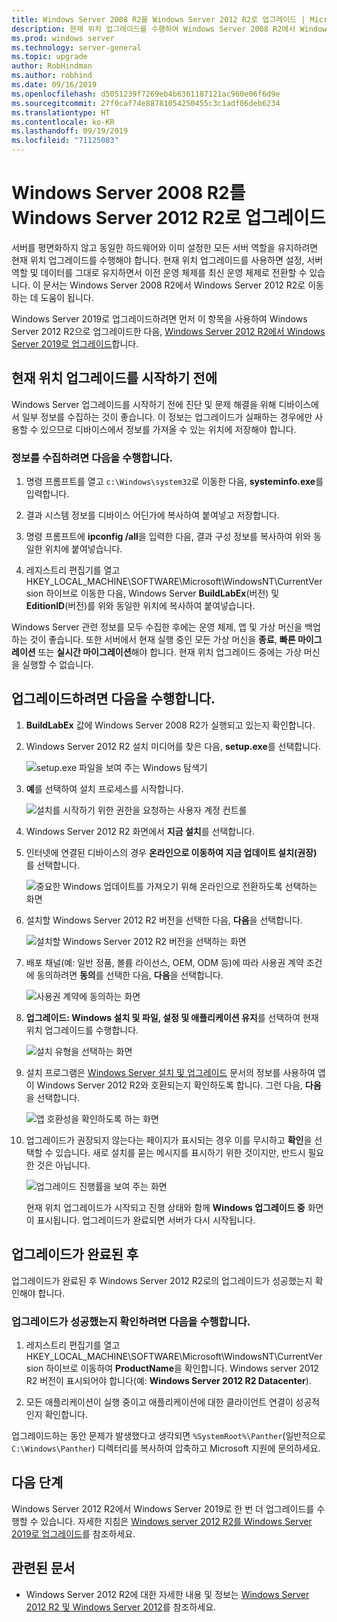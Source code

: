 ```yaml
---
title: Windows Server 2008 R2를 Windows Server 2012 R2로 업그레이드 | Microsoft Docs
description: 현재 위치 업그레이드를 수행하여 Windows Server 2008 R2에서 Windows Server 2012 R2로 이동하는 방법에 대해 알아봅니다.
ms.prod: windows server
ms.technology: server-general
ms.topic: upgrade
author: RobHindman
ms.author: robhind
ms.date: 09/16/2019
ms.openlocfilehash: d5051239f7269eb4b6361187121ac960e06f6d9e
ms.sourcegitcommit: 27f0caf74e88781054250455c3c1adf06deb6234
ms.translationtype: HT
ms.contentlocale: ko-KR
ms.lasthandoff: 09/19/2019
ms.locfileid: "71125083"
---
```

# <a name="upgrade-windows-server-2008-r2-to-windows-server-2012-r2"></a>Windows Server 2008 R2를 Windows Server 2012 R2로 업그레이드

서버를 평면화하지 않고 동일한 하드웨어와 이미 설정한 모든 서버 역할을 유지하려면 현재 위치 업그레이드를 수행해야 합니다. 현재 위치 업그레이드를 사용하면 설정, 서버 역할 및 데이터를 그대로 유지하면서 이전 운영 체제를 최신 운영 체제로 전환할 수 있습니다. 이 문서는 Windows Server 2008 R2에서 Windows Server 2012 R2로 이동하는 데 도움이 됩니다.

Windows Server 2019로 업그레이드하려면 먼저 이 항목을 사용하여 Windows Server 2012 R2으로 업그레이드한 다음, [Windows Server 2012 R2에서 Windows Server 2019로 업그레이드](upgrade-2012r2-to-2019.md)합니다.

## <a name="before-you-begin-your-in-place-upgrade"></a>현재 위치 업그레이드를 시작하기 전에

Windows Server 업그레이드를 시작하기 전에 진단 및 문제 해결을 위해 디바이스에서 일부 정보를 수집하는 것이 좋습니다. 이 정보는 업그레이드가 실패하는 경우에만 사용할 수 있으므로 디바이스에서 정보를 가져올 수 있는 위치에 저장해야 합니다.

### <a name="to-collect-your-info"></a>정보를 수집하려면 다음을 수행합니다.

1. 명령 프롬프트를 열고 `c:\Windows\system32`로 이동한 다음, **systeminfo.exe**를 입력합니다.

2. 결과 시스템 정보를 디바이스 어딘가에 복사하여 붙여넣고 저장합니다.

3. 명령 프롬프트에 **ipconfig /all**을 입력한 다음, 결과 구성 정보를 복사하여 위와 동일한 위치에 붙여넣습니다.

4. 레지스트리 편집기를 열고 HKEY_LOCAL_MACHINE\SOFTWARE\Microsoft\WindowsNT\CurrentVersion 하이브로 이동한 다음, Windows Server **BuildLabEx**(버전) 및 **EditionID**(버전)를 위와 동일한 위치에 복사하여 붙여넣습니다.

Windows Server 관련 정보를 모두 수집한 후에는 운영 체제, 앱 및 가상 머신을 백업하는 것이 좋습니다. 또한 서버에서 현재 실행 중인 모든 가상 머신을 **종료**, **빠른 마이그레이션** 또는 **실시간 마이그레이션**해야 합니다. 현재 위치 업그레이드 중에는 가상 머신을 실행할 수 없습니다.

## <a name="to-perform-the-upgrade"></a>업그레이드하려면 다음을 수행합니다.

1. **BuildLabEx** 값에 Windows Server 2008 R2가 실행되고 있는지 확인합니다.

2. Windows Server 2012 R2 설치 미디어를 찾은 다음, **setup.exe**를 선택합니다.

    ![setup.exe 파일을 보여 주는 Windows 탐색기](media/upgrade-2008r2-2012r2/setup-2012r2.png)

3. **예**를 선택하여 설치 프로세스를 시작합니다.

    ![설치를 시작하기 위한 권한을 요청하는 사용자 계정 컨트롤](media/upgrade-2008r2-2012r2/start-setup-uac-box.png)

4. Windows Server 2012 R2 화면에서 **지금 설치**를 선택합니다.

5. 인터넷에 연결된 디바이스의 경우 **온라인으로 이동하여 지금 업데이트 설치(권장)** 를 선택합니다.

    ![중요한 Windows 업데이트를 가져오기 위해 온라인으로 전환하도록 선택하는 화면](media/upgrade-2008r2-2012r2/imp-updates-win-setup.png)

6. 설치할 Windows Server 2012 R2 버전을 선택한 다음, **다음**을 선택합니다.

    ![설치할 Windows Server 2012 R2 버전을 선택하는 화면](media/upgrade-2008r2-2012r2/select-os-edition.png)

7. 배포 채널(예: 일반 정품, 볼륨 라이선스, OEM, ODM 등)에 따라 사용권 계약 조건에 동의하려면 **동의**를 선택한 다음, **다음**을 선택합니다.

    ![사용권 계약에 동의하는 화면](media/upgrade-2008r2-2012r2/license-terms.png)

8. **업그레이드: Windows 설치 및 파일, 설정 및 애플리케이션 유지**를 선택하여 현재 위치 업그레이드를 수행합니다.

    ![설치 유형을 선택하는 화면](media/upgrade-2008r2-2012r2/choose-install-upgrade.png)

9. 설치 프로그램은 [Windows Server 설치 및 업그레이드](https://docs.microsoft.com/windows-server/get-started/installation-and-upgrade) 문서의 정보를 사용하여 앱이 Windows Server 2012 R2와 호환되는지 확인하도록 합니다. 그런 다음, **다음**을 선택합니다.

    ![앱 호환성을 확인하도록 하는 화면](media/upgrade-2008r2-2012r2/compatibility-report.png)

10. 업그레이드가 권장되지 않는다는 페이지가 표시되는 경우 이를 무시하고 **확인**을 선택할 수 있습니다. 새로 설치를 묻는 메시지를 표시하기 위한 것이지만, 반드시 필요한 것은 아닙니다.

    ![업그레이드 진행률을 보여 주는 화면](media/upgrade-2008r2-2012r2/upgrading-windows-with-progress.png)

    현재 위치 업그레이드가 시작되고 진행 상태와 함께 **Windows 업그레이드 중** 화면이 표시됩니다. 업그레이드가 완료되면 서버가 다시 시작됩니다.

## <a name="after-your-upgrade-is-done"></a>업그레이드가 완료된 후

업그레이드가 완료된 후 Windows Server 2012 R2로의 업그레이드가 성공했는지 확인해야 합니다.

### <a name="to-make-sure-your-upgrade-was-successful"></a>업그레이드가 성공했는지 확인하려면 다음을 수행합니다.

1. 레지스트리 편집기를 열고 HKEY_LOCAL_MACHINE\SOFTWARE\Microsoft\WindowsNT\CurrentVersion 하이브로 이동하여 **ProductName**을 확인합니다. Windows server 2012 R2 버전이 표시되어야 합니다(예: **Windows Server 2012 R2 Datacenter**).

2. 모든 애플리케이션이 실행 중이고 애플리케이션에 대한 클라이언트 연결이 성공적인지 확인합니다.

업그레이드하는 동안 문제가 발생했다고 생각되면 `%SystemRoot%\Panther`(일반적으로 `C:\Windows\Panther`) 디렉터리를 복사하여 압축하고 Microsoft 지원에 문의하세요.

## <a name="next-steps"></a>다음 단계

Windows Server 2012 R2에서 Windows Server 2019로 한 번 더 업그레이드를 수행할 수 있습니다. 자세한 지침은 [Windows server 2012 R2를 Windows Server 2019로 업그레이드](upgrade-2012r2-to-2019.md)를 참조하세요.

## <a name="related-articles"></a>관련된 문서

- Windows Server 2012 R2에 대한 자세한 내용 및 정보는 [Windows Server 2012 R2 및 Windows Server 2012](https://docs.microsoft.com/previous-versions/windows/it-pro/windows-server-2012-R2-and-2012/hh801901(v=ws.11))를 참조하세요.
